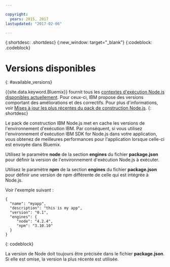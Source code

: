 ```yaml
---

copyright:
  years: 2015, 2017
lastupdated: "2017-02-06"

---
```


{:shortdesc: .shortdesc}
{:new_window: target="_blank"}
{:codeblock: .codeblock}

# Versions disponibles
{: #available_versions}

{{site.data.keyword.Bluemix}} fournit tous les
[contextes d'exécution Node.js disponibles actuellement](http://nodejs.org/dist/). Pour ceux-ci, IBM propose des versions comportant des améliorations et des correctifs. Pour plus d'informations, voir [Mises à jour les plus récentes du pack de construction Node.js](/docs/runtimes/nodejs/updates.html).
{: shortdesc}

Le pack de construction IBM Node.js met en cache les versions de l'environnement d'exécution IBM. Par conséquent, si vous utilisez l'environnement d'exécution IBM SDK for Node.js dans votre
application, vous obtenez de meilleures performances pour l'application lorsque celle-ci est envoyée dans Bluemix.

Utilisez le paramètre **node** de la section **engines** du fichier **package.json** pour définir la version
de l'environnement d'exécution Node.js à exécuter.

Utilisez le paramètre **npm** de la section **engines** du fichier **package.json** pour définir une version de npm différente de celle qui est intégrée à Node.js.  

Voir l'exemple suivant :

```
{
  "name": "myapp",
  "description": "this is my app",
  "version": "0.1",
  "engines": {
     "node": "4.2.4",
     "npm": "3.10.10"
  }
}
```
{: codeblock}

La version de Node doit toujours être précisée dans le fichier **package.json**. Si elle est omise, la version la plus
récente est utilisée.
